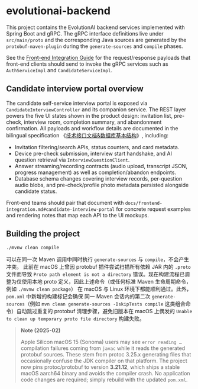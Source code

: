 # evolutionai-backend

This project contains the EvolutionAI backend services implemented with Spring Boot
and gRPC. The gRPC interface definitions live under `src/main/proto` and the
corresponding Java sources are generated by the `protobuf-maven-plugin` during the
`generate-sources` and `compile` phases.

See the [Front-end Integration Guide](docs/frontend-integration.md) for the
request/response payloads that front-end clients should send to invoke the gRPC
services such as `AuthServiceImpl` and `CandidateServiceImpl`.

## Candidate interview portal overview

The candidate self-service interview portal is exposed via
`CandidateInterviewController` and its companion service.  The REST layer powers
the five UI states shown in the product design: invitation list, pre-check,
interview room, completion summary, and abandonment confirmation.  All payloads
and workflow details are documented in the bilingual specification
《[技术接口文档&数据库基本结构](技术接口文档&数据库基本结构.md)》, including:

* Invitation filtering/search APIs, status counters, and card metadata.
* Device pre-check submission, interview start handshake, and AI question
  retrieval via `InterviewQuestionClient`.
* Answer streaming/recording contracts (audio upload, transcript JSON, progress
  management) as well as completion/abandon endpoints.
* Database schema changes covering interview records, per-question audio blobs,
  and pre-check/profile photo metadata persisted alongside candidate status.

Front-end teams should pair that document with
`docs/frontend-integration.md#candidate-interview-portal` for concrete request
examples and rendering notes that map each API to the UI mockups.

## Building the project

```bash
./mvnw clean compile
```

可以在同一次 Maven 调用中同时执行 `generate-sources` 与 `compile`，不会产生冲突。
此前在 macOS 上曾因 protobuf 插件尝试扫描所有依赖 JAR 内的 `.proto` 文件而导致
`Proto path element is not a directory` 错误。现在构建流程已调整为仅使用本地 proto
定义，因此上述命令（或任何标准 Maven 生命周期命令，例如 `./mvnw clean package`）
在 macOS 与 Linux 环境下都能顺利通过。此外，`pom.xml` 中新增的构建标记会确保
同一 Maven 会话内的第二次 `generate-sources`（例如 `mvn clean generate-sources -DskipTests compile`
这类组合命令）自动跳过重复的 protobuf 清理步骤，避免旧版本在 macOS 上偶发的
`Unable to clean up temporary proto file directory` 构建失败。

> **Note (2025-02)**
>
> Apple Silicon macOS 15 (Sonoma) users may see `error reading …` compilation
> failures coming from `javac` while it reads the generated protobuf sources.
> These stem from protoc 3.25.x generating files that occasionally confuse the
> JDK compiler on that platform.  The project now pins protoc/protobuf to
> version **3.21.12**, which ships a stable macOS aarch64 binary and avoids the
> compiler crash.  No application code changes are required; simply rebuild with
> the updated `pom.xml`.

